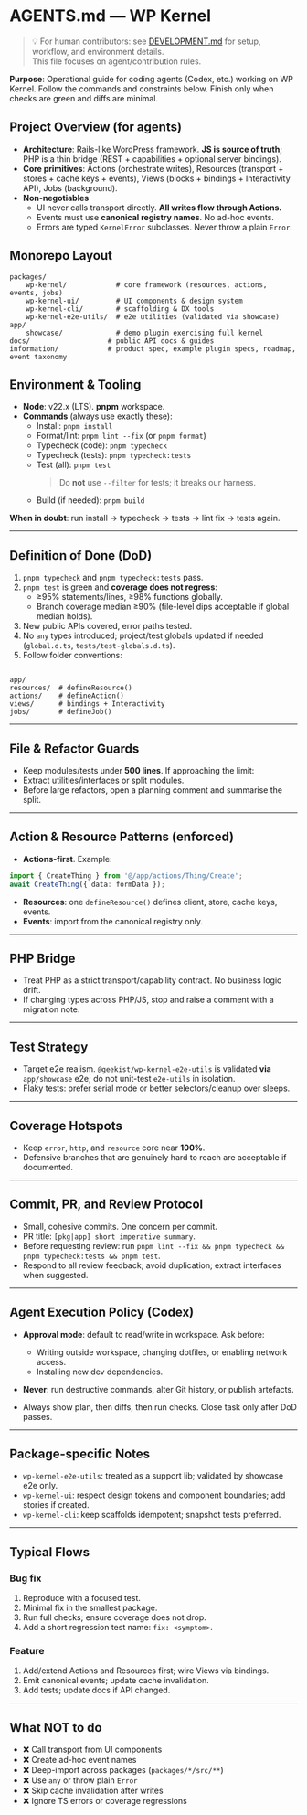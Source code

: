 # AGENTS.md — WP Kernel

> 💡 For human contributors: see [DEVELOPMENT.md](./DEVELOPMENT.md) for setup, workflow, and environment details.  
> This file focuses on agent/contribution rules.

**Purpose**: Operational guide for coding agents (Codex, etc.) working on WP Kernel. Follow the commands and constraints below. Finish only when checks are green and diffs are minimal.

## Project Overview (for agents)

- **Architecture**: Rails-like WordPress framework. **JS is source of truth**; PHP is a thin bridge (REST + capabilities + optional server bindings).
- **Core primitives**: Actions (orchestrate writes), Resources (transport + stores + cache keys + events), Views (blocks + bindings + Interactivity API), Jobs (background).
- **Non-negotiables**
    - UI never calls transport directly. **All writes flow through Actions.**
    - Events must use **canonical registry names**. No ad-hoc events.
    - Errors are typed `KernelError` subclasses. Never throw a plain `Error`.

## Monorepo Layout

```
packages/
	wp-kernel/            # core framework (resources, actions, events, jobs)
	wp-kernel-ui/         # UI components & design system
	wp-kernel-cli/        # scaffolding & DX tools
	wp-kernel-e2e-utils/  # e2e utilities (validated via showcase)
app/
	showcase/             # demo plugin exercising full kernel
docs/                   # public API docs & guides
information/            # product spec, example plugin specs, roadmap, event taxonomy
```

## Environment & Tooling

- **Node**: v22.x (LTS). **pnpm** workspace.
- **Commands** (always use exactly these):
    - Install: `pnpm install`
    - Format/lint: `pnpm lint --fix` (or `pnpm format`)
    - Typecheck (code): `pnpm typecheck`
    - Typecheck (tests): `pnpm typecheck:tests`
    - Test (all): `pnpm test`
        > Do **not** use `--filter` for tests; it breaks our harness.
    - Build (if needed): `pnpm build`

**When in doubt**: run install → typecheck → tests → lint fix → tests again.

---

## Definition of Done (DoD)

1. `pnpm typecheck` and `pnpm typecheck:tests` pass.
2. `pnpm test` is green and **coverage does not regress**:
    - ≥95% statements/lines, ≥98% functions globally.
    - Branch coverage median ≥90% (file-level dips acceptable if global median holds).
3. New public APIs covered, error paths tested.
4. No `any` types introduced; project/test globals updated if needed (`global.d.ts`, `tests/test-globals.d.ts`).
5. Follow folder conventions:

```

app/
resources/  # defineResource()
actions/    # defineAction()
views/      # bindings + Interactivity
jobs/       # defineJob()

```

---

## File & Refactor Guards

- Keep modules/tests under **500 lines**. If approaching the limit:
- Extract utilities/interfaces or split modules.
- Before large refactors, open a planning comment and summarise the split.

---

## Action & Resource Patterns (enforced)

- **Actions-first**. Example:

```ts
import { CreateThing } from '@/app/actions/Thing/Create';
await CreateThing({ data: formData });
```

- **Resources**: one `defineResource()` defines client, store, cache keys, events.
- **Events**: import from the canonical registry only.

---

## PHP Bridge

- Treat PHP as a strict transport/capability contract. No business logic drift.
- If changing types across PHP/JS, stop and raise a comment with a migration note.

---

## Test Strategy

- Target e2e realism. `@geekist/wp-kernel-e2e-utils` is validated **via** `app/showcase` e2e; do not unit-test `e2e-utils` in isolation.
- Flaky tests: prefer serial mode or better selectors/cleanup over sleeps.

---

## Coverage Hotspots

- Keep `error`, `http`, and `resource` core near **100%**.
- Defensive branches that are genuinely hard to reach are acceptable if documented.

---

## Commit, PR, and Review Protocol

- Small, cohesive commits. One concern per commit.
- PR title: `[pkg|app] short imperative summary`.
- Before requesting review: run `pnpm lint --fix && pnpm typecheck && pnpm typecheck:tests && pnpm test`.
- Respond to all review feedback; avoid duplication; extract interfaces when suggested.

---

## Agent Execution Policy (Codex)

- **Approval mode**: default to read/write in workspace. Ask before:
    - Writing outside workspace, changing dotfiles, or enabling network access.
    - Installing new dev dependencies.

- **Never**: run destructive commands, alter Git history, or publish artefacts.
- Always show plan, then diffs, then run checks. Close task only after DoD passes.

---

## Package-specific Notes

- `wp-kernel-e2e-utils`: treated as a support lib; validated by showcase e2e only.
- `wp-kernel-ui`: respect design tokens and component boundaries; add stories if created.
- `wp-kernel-cli`: keep scaffolds idempotent; snapshot tests preferred.

---

## Typical Flows

### Bug fix

1. Reproduce with a focused test.
2. Minimal fix in the smallest package.
3. Run full checks; ensure coverage does not drop.
4. Add a short regression test name: `fix: <symptom>`.

### Feature

1. Add/extend Actions and Resources first; wire Views via bindings.
2. Emit canonical events; update cache invalidation.
3. Add tests; update docs if API changed.

---

## What NOT to do

- ❌ Call transport from UI components
- ❌ Create ad-hoc event names
- ❌ Deep-import across packages (`packages/*/src/**`)
- ❌ Use `any` or throw plain `Error`
- ❌ Skip cache invalidation after writes
- ❌ Ignore TS errors or coverage regressions
